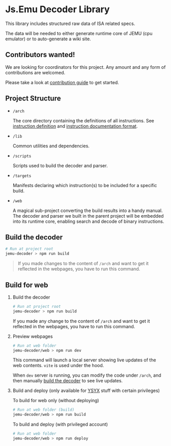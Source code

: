 # Js.Emu Decoder Library

This library includes structured raw data of ISA related specs.

The data will be needed to either generate runtime core of JEMU (cpu emulator)
or to auto-generate a wiki site.

## Contributors wanted!

We are looking for coordinators for this project.
Any amount and any form of contributions are welcomed.

Please take a look at [contribution guide](docs/contribute.md) to get started.

## Project Structure

+ `/arch`

	The core directory containing the definitions of all instructions.
	See [instruction definition](docs/define.md)
	and [instruction documentation format](docs/doc-instruction.md).

+ `/lib`

	Common utilities and dependencies.

+ `/scripts`

	Scripts used to build the decoder and parser.

+ `/targets`

	Manifests declaring which instruction(s) to be included for
	a specific build.

+ `/web`

	A magical sub-project converting the build results into a handy manual.
	The decoder and parser we built in the parent
	project will be embedded into its runtime core,
	enabling search and decode of binary instructions.


## Build the decoder

```sh
# Run at project root
jemu-decoder > npm run build
```

> If you made changes to the content of `/arch`
> and want to get it reflected in the webpages,
> you have to run this command.

## Build for web

1. Build the decoder

	```sh
	# Run at project root
	jemu-decoder > npm run build
	```

	If you made any change to the content of `/arch`
	and want to get it reflected in the webpages,
	you have to run this command.

1. Preview webpages

	```sh
	# Run at web folder
	jemu-decoder/web > npm run dev
	```

	This command will launch a local server showing live
	updates of the web contents.
	`vite` is used under the hood.

	When `dev` server is running, you can modify the code under `/arch`,
	and then manually [build the decoder](#build-the-decoder) to see live updates.

1. Build and deploy (only available for [YSYX](https://ysyx.oscc.cc) stuff with certain privileges)

	To build for web only (without deploying)
	
	```sh
	# Run at web folder (build)
	jemu-decoder/web > npm run build
	```
	
	To build and deploy (with privileged account)
	
	```sh
	# Run at web folder
	jemu-decoder/web > npm run deploy
	```
